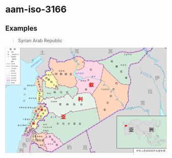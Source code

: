 # aam-iso-3166

## Examples

> Syrian Arab Republic

![123](https://github.com/eks5115/aam-iso-3166/raw/master/resources/picture/SY.jpg)